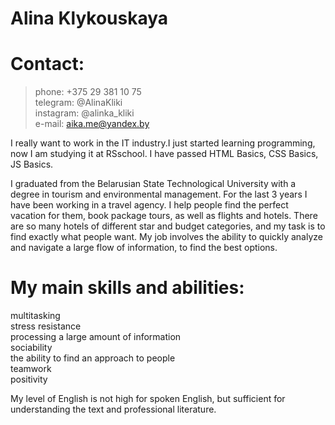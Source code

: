 # Alina Klykouskaya

# Contact:
>phone: +375 29 381 10 75  
>telegram: @AlinaKliki  
>instagram: @alinka_kliki  
>e-mail: aika.me@yandex.by  

I really want to work in the IT industry.I just started learning programming, now I am studying it at RSschool.  I have passed HTML Basics, CSS Basics, JS Basics. 

I graduated from the Belarusian State Technological University with a degree in tourism and environmental management.
For the last 3 years I have been working in a travel agency. I help people find the perfect vacation for them, book package tours, as well as flights and hotels. There are so many hotels of different star and budget categories, and my task is to find exactly what people want. My job involves the ability to quickly analyze and navigate a large flow of information, to find the best options.

# My main skills and abilities:  
multitasking  
stress resistance  
processing a large amount of information  
sociability  
the ability to find an approach to people  
teamwork  
positivity  

My level of English is not high for spoken English, but sufficient for understanding the text and professional literature.



